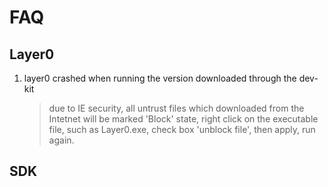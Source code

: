 # FAQ


## Layer0
1. layer0 crashed when running the version downloaded through the dev-kit  
	
	> due to IE security, all untrust files which downloaded from the Intetnet will be marked 'Block' state,  right click on the executable file, such as Layer0.exe, check box 'unblock file', then apply, run again.


## SDK